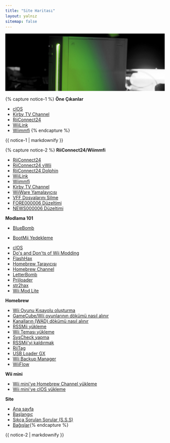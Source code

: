 ```yaml
---
title: "Site Haritası"
layout: yalnız
sitemap: false
---
```


![WiiÖğreticileri](/images/WiiTutorials.jpg)

{% capture notice-1 %}
**Öne Çıkanlar**

+ [cIOS](cios)
+ [Kirby TV Channel](kirby-tv)
+ [RiiConnect24](riiconnect24)
+ [WiiLink](wiilink)
+ [Wiimmfi](wiimmfi)
{% endcapture %}
<div class="notice--info">{{ notice-1 | markdownify }}</div>

{% capture notice-2 %}
**RiiConnect24/Wiimmfi**
+ [RiiConnect24](riiconnect24)
+ [RiiConnect24 vWii](riiconnect24-vwii)
+ [RiiConnect24 Dolphin](riiconnect24-dolphin)
+ [WiiLink](wiilink)
+ [Wiimmfi](wiimmfi)
+ [Kirby TV Channel](kirby-tv)
+ [WiiWare Yamalayıcısı](wiiwarepatcher)
+ [VFF Dosyalarını Silme](deleting-vffs)
+ [FORE000006 Düzeltimi](riiconnect24-batteryfix)
+ [NEWS000006 Düzeltimi](news000006)

**Modlama 101**
+ [BlueBomb](bluebomb)
* [BootMii Yedekleme](bootmii)
+ [cIOS](cios)
+ [Do's and Don'ts of Wii Modding](dosanddonts)
+ [FlashHax](flashhax)
+ [Homebrew Tarayıcısı](hbb)
+ [Homebrew Channel](hbc)
+ [LetterBomb](letterbomb)
+ [Priiloader](priiloader)
+ [str2hax](str2hax)
+ [Wii Mod Lite](wiimodlite)

**Homebrew**
+ [Wii Oyunu Kısayolu oluşturma](wiigsc)
+ [GameCube/Wii oyunlarının dökümü nasıl alınır](dump-games)
+ [Kanalların (WAD) dökümü nasıl alınır](dump-wads)
+ [RSSMii yükleme](rssmii)
+ [Wii Teması yükleme](themes)
+ [SysCheck yapma](syscheck)
+ [RSSMii'yi kaldırmak](rssmii-remove)
+ [RiiTag](riitag)
+ [USB Loader GX](usbloadergx)
+ [Wii Backup Manager](wiibackupmanager)
+ [WiiFlow](wiiflow)

**Wii mini**
+ [Wii mini'ye Homebrew Channel yükleme](hbc-mini)
+ [Wii mini'ye cIOS yükleme](cios-mini)

**Site**
+ [Ana sayfa](/)
+ [Başlangıç](baslarken)
+ [Sıkça Sorulan Sorular (S.S.S)](S.S.S)
+ [Bağışlar](donations){% endcapture %}
<div class="notice--primary">{{ notice-2 | markdownify }}</div>

